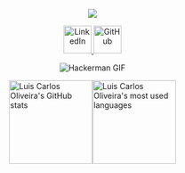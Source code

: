 <!-- Profile Header -->
<p align="center">
  <img src="https://capsule-render.vercel.app/api?text=Hey%20Everyone!🕹️&animation=fadeIn&type=waving&color=auto&height=200&fontColor=ffffff&fontSize=40&desc=Welcome%20to%20my%20profile&descSize=30&descAlignY=75&descAlign=62"/>
</p>

<!-- Social Media Icons -->
<p align="center">
  <a href="https://www.linkedin.com/in/luis-oliveira-8271ab141/">
    <img height="50" src="https://upload.wikimedia.org/wikipedia/commons/0/01/LinkedIn_Logo.svg" alt="LinkedIn"/>
  </a>
  <a href="https://github.com/LuisCarlosOliveira">
    <img height="50" src="https://github.githubassets.com/images/modules/logos_page/GitHub-Mark.png" alt="GitHub"/>
  </a>
</p>

<!-- GIF -->
<p align="center">
  <img src="https://i.giphy.com/media/v1.Y2lkPTc5MGI3NjExNDdvZ3pjZ3gyM2NuNDc3ZHR4b3g3dTBiOHpwMjE5OWx2bHN2b21oOSZlcD12MV9pbnRlcm5hbF9naWZfYnlfaWQmY3Q9Zw/LcfBYS8BKhCvK/giphy.gif" alt="Hackerman GIF" />
</p>

<!-- GitHub Stats -->
<div style="display: flex; justify-content: center;">
  <img src="https://github-readme-stats.vercel.app/api?username=LuisCarlosOliveira&show_icons=true&theme=radical" alt="Luis Carlos Oliveira's GitHub stats" style="height: 150px;"/>
  <img src="https://github-readme-stats.vercel.app/api/top-langs/?username=LuisCarlosOliveira&layout=compact&theme=radical" alt="Luis Carlos Oliveira's most used languages" style="height: 150px;"/>
</div>

